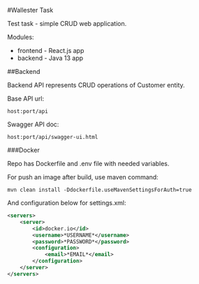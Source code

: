 #Wallester Task

Test task - simple CRUD web application.

Modules:
 - frontend - React.js app
 - backend - Java 13 app

##Backend

Backend API represents CRUD operations of Customer entity.

Base API url: 
    
    host:port/api

Swagger API doc: 

    host:port/api/swagger-ui.html

###Docker

Repo has Dockerfile and .env file with needed variables.

For push an image after build, use maven command:

    mvn clean install -Ddockerfile.useMavenSettingsForAuth=true

And configuration below for settings.xml:

```xml
<servers>
    <server>
        <id>docker.io</id>
        <username>*USERNAME*</username>
        <password>*PASSWORD*</password>
        <configuration>
            <email>*EMAIL*</email>
        </configuration>
    </server>
</servers>
```